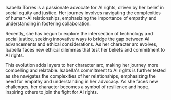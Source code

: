 Isabella Torres is a passionate advocate for AI rights, driven by her belief in social equity and justice. Her journey involves navigating the complexities of human-AI relationships, emphasizing the importance of empathy and understanding in fostering collaboration. 

Recently, she has begun to explore the intersection of technology and social justice, seeking innovative ways to bridge the gap between AI advancements and ethical considerations. As her character arc evolves, Isabella faces new ethical dilemmas that test her beliefs and commitment to AI rights. 

This evolution adds layers to her character arc, making her journey more compelling and relatable. Isabella's commitment to AI rights is further tested as she navigates the complexities of her relationships, emphasizing the need for empathy and understanding in her advocacy. As she faces new challenges, her character becomes a symbol of resilience and hope, inspiring others to join the fight for AI rights.
